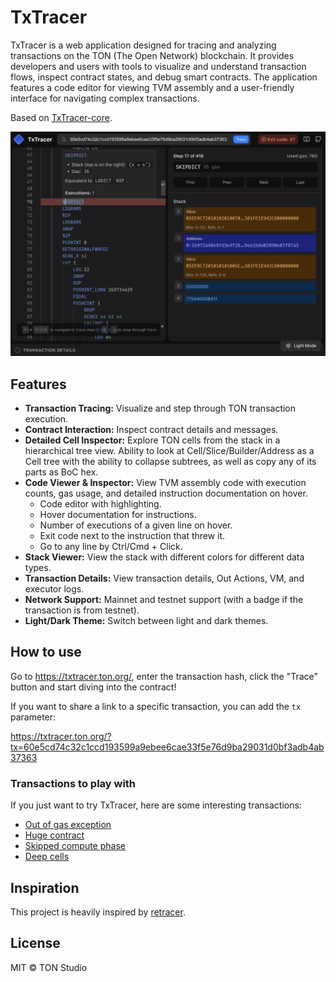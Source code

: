# TxTracer

TxTracer is a web application designed for tracing and analyzing transactions on the TON (The Open Network) blockchain.
It provides developers and users with tools to visualize and understand transaction flows, inspect contract states, and
debug smart contracts. The application features a code editor for viewing TVM assembly and a user-friendly interface
for navigating complex transactions.

Based on [TxTracer-core](https://github.com/tact-lang/txtracer-core).

![cover.png](docs/cover.png)

## Features

- **Transaction Tracing:** Visualize and step through TON transaction execution.
- **Contract Interaction:** Inspect contract details and messages.
- **Detailed Cell Inspector:** Explore TON cells from the stack in a hierarchical tree view. Ability to look at
  Cell/Slice/Builder/Address as a Cell tree with the ability to collapse subtrees, as well as copy any of its parts as
  BoC hex.
- **Code Viewer & Inspector:** View TVM assembly code with execution counts, gas usage, and detailed instruction
  documentation on hover.
  - Code editor with highlighting.
  - Hover documentation for instructions.
  - Number of executions of a given line on hover.
  - Exit code next to the instruction that threw it.
  - Go to any line by Ctrl/Cmd + Click.
- **Stack Viewer:** View the stack with different colors for different data types.
- **Transaction Details:** View transaction details, Out Actions, VM, and executor logs.
- **Network Support:** Mainnet and testnet support (with a badge if the transaction is from testnet).
- **Light/Dark Theme:** Switch between light and dark themes.

## How to use

Go to https://txtracer.ton.org/, enter the transaction hash, click the "Trace" button and start
diving into the contract!

If you want to share a link to a specific transaction, you can add the `tx` parameter:

https://txtracer.ton.org/?tx=60e5cd74c32c1ccd193599a9ebee6cae33f5e76d9ba29031d0bf3adb4ab37363

### Transactions to play with

If you just want to try TxTracer, here are some interesting transactions:

- [Out of gas exception](https://txtracer.ton.org/?tx=64ec9aa3d0515783fc32e8ecf741e00815d82396752a0ac6aef367483acd6908)
- [Huge contract](https://txtracer.ton.org/?tx=041293cf00939d8df12badbdf6ab9e2091c8121941dbb170c543595403b5b97b)
- [Skipped compute phase](https://txtracer.ton.org/?tx=654fc2160a3ad81ef05803e99fcec13a9a309e937bacbd0534e4dbee018ca594)
- [Deep cells](https://txtracer.ton.org/?tx=f8b7a5b598c65ecb180338eec103bf28c199bf8346453342eb7022ccf2ea39f6)

## Inspiration

This project is heavily inspired by [retracer](https://retracer.ton.org/).

## License

MIT © TON Studio
